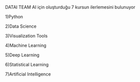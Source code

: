 DATAI TEAM AI için oluşturduğu 7 kursun ilerlemesini bulunuyor

1)Python

2)Data Science

3)Visualization Tools

4)Machine Learning

5)Deep Learning

6)Statistical Learning

7)Artificial Intelligence

